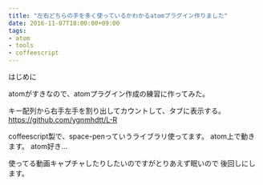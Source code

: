 ```yaml
---
title: "左右どちらの手を多く使っているかわかるatomプラグイン作りました"
date: 2016-11-07T18:00:00+09:00
tags:
- atom
- tools
- coffeescript
---
```

はじめに

atomがすきなので、atomプラグイン作成の練習に作ってみた。

<!--more-->

キー配列から右手左手を割り出してカウントして、タブに表示する。
https://github.com/ygnmhdtt/L-R

coffeescript製で、space-penっていうライブラリ使ってます。
atom上で動きます。
atom好き…

使ってる動画キャプチャしたりしたいのですがとりあえず眠いので
後回しにします。
